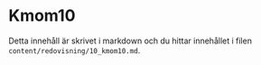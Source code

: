 ---
---
Kmom10
=========================

Detta innehåll är skrivet i markdown och du hittar innehållet i filen `content/redovisning/10_kmom10.md`.

